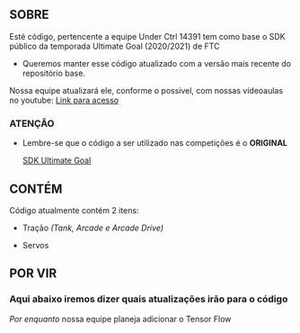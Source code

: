 ## SOBRE 

Esté código, pertencente a equipe Under Ctrl 14391 tem como base o SDK público da temporada Ultimate Goal (2020/2021) de FTC

 * Queremos manter esse código atualizado com a versão mais recente do repositório base.

Nossa equipe atualizará ele, conforme o possível, com nossas vídeoaulas no youtube: 
[Link para acesso](https://www.youtube.com/channel/UCvNL09hF4qWCQdFw_yd5vbg)

### ATENÇÃO

   * Lembre-se que o código a ser utilizado nas competições é o **ORIGINAL**

        [SDK Ultimate Goal](https://github.com/FIRST-Tech-Challenge/FtcRobotController)

## CONTÉM

Código atualmente contém 2 itens:

  * Tração *(Tank, Arcade e Arcade Drive)*
  
  * Servos

## POR VIR
### Aqui abaixo iremos dizer quais atualizações irão para o código

*Por enquanto* nossa equipe planeja adicionar o Tensor Flow
